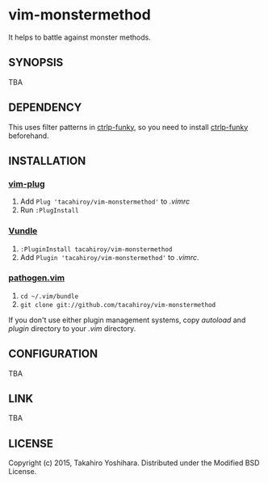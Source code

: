 vim-monstermethod
============
It helps to battle against monster methods.

SYNOPSIS
----------
TBA

DEPENDENCY
----------
This uses filter patterns in [ctrlp-funky](https://github.com/tacahiroy/ctrlp-funky),
so you need to install [ctrlp-funky](https://github.com/tacahiroy/ctrlp-funky) beforehand.

INSTALLATION
----------
### [vim-plug](https://github.com/junegunn/vim-plug)
1. Add `Plug 'tacahiroy/vim-monstermethod'` to _.vimrc_
2. Run `:PlugInstall`

### [Vundle](https://github.com/VundleVim/Vundle.Vim)
1. `:PluginInstall tacahiroy/vim-monstermethod`
2. Add `Plugin 'tacahiroy/vim-monstermethod'` to _.vimrc_.

### [pathogen.vim](https://github.com/tpope/vim-pathogen)
1. `cd ~/.vim/bundle`
2. `git clone git://github.com/tacahiroy/vim-monstermethod`

If you don't use either plugin management systems, copy _autoload_ and _plugin_ directory to your _.vim_ directory.

CONFIGURATION
----------
TBA

LINK
--------------
TBA

LICENSE
-------

Copyright (c) 2015, Takahiro Yoshihara. Distributed under the Modified BSD License.
